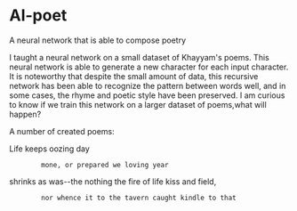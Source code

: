 # AI-poet
A neural network that is able to compose poetry


I taught a neural network on a small dataset of Khayyam's poems. This neural network is able to generate a new character for each input character. It is noteworthy that despite the small amount of data, this recursive network has been able to recognize the pattern between words well, and in some cases, the rhyme and poetic style have been preserved. I am curious to know if we train this network on  a larger dataset of poems,what will happen?

A number of created poems:

Life keeps oozing day

            mone, or prepared we loving year

shrinks as was--the nothing the fire of life kiss and field,

            nor whence it to the tavern caught kindle to that
